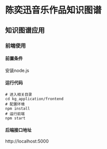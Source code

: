 # 陈奕迅音乐作品知识图谱
## 知识图谱应用



### 前端使用

#### 前置条件

安装node.js

#### 运行代码

```shell
# 进入相关目录
cd kg_application/frontend
# 配置环境
npm install
# 运行前端
npm start
```

#### 后端接口地址

http://localhost:5000
